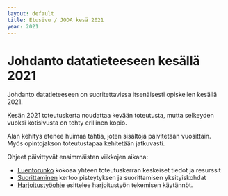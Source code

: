 ```yaml
---
layout: default
title: Etusivu / JODA kesä 2021
year: 2021
---
```


# Johdanto datatieteeseen kesällä 2021

Johdanto datatieteeseen on suoritettavissa itsenäisesti opiskellen kesällä 2021.

<!--
[luennoidaan](https://www.tuni.fi/opiskelijanopas/opintotiedot/opintojaksot/tut-cu-g-43296?year=2020&activeTab=1&activeOption=0&activeAssessmentItem=otm-3408279c-2b85-4366-88c7-a3d9cffc8734&activeRealisation=otm-b1b4dcd8-68de-4a5c-b761-7a5b3a0cf7d4) keväällä 2021 tiistaisin kello 11-13 ja perjantaina 9-11 Zoomissa. -->

<!-- Opintojakson kevään 2021 toteutuskerta rakentuu tämän Github-kokonaisuuden ympärille.--> Kesän 2021 toteutuskerta noudattaa kevään toteutusta, mutta selkeyden vuoksi kotisivusta on tehty erillinen kopio.

Alan kehitys etenee huimaa tahtia, joten sisältöjä päivitetään vuosittain.
Myös opintojakson toteutustapaa kehitetään jatkuvasti.

Ohjeet päivittyvät ensimmäisten viikkojen aikana:

* [Luentorunko](luentorunko) kokoaa yhteen toteutuskerran keskeiset tiedot ja resurssit
* [Suorittaminen](suorittaminen) kertoo pisteytyksen ja suorittamisen yksityiskohdat
* [Harjoitustyöohje](harjoitustyo) esittelee harjoitustyön tekemisen käytännöt.
